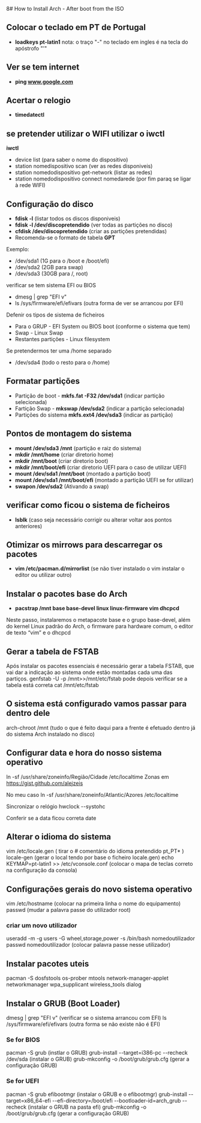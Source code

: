 8# How to Install Arch - After boot from the ISO

## Colocar o teclado em PT de Portugal

* **loadkeys pt-latin1** 
nota: o traço "-" no teclado em ingles é na tecla do apóstrofo "'"

## Ver se tem internet

* **ping www.google.com**

## Acertar o relogio

* **timedatectl**

## se pretender utilizar o WIFI utilizar o iwctl
**iwctl**
* device list (para saber o nome do dispositivo)
* station nomedispositivo scan (ver as redes disponiveis)
* station nomedodispositivo get-network (listar as redes)
* station nomedodispositivo connect nomedarede (por fim paraq se ligar à rede WIFI)

## Configuração do disco
* **fdisk -l** (listar todos os discos disponiveis)
* **fdisk -l /dev/discopretendido** (ver todas as partições no disco)
* **cfdisk /dev/discopretendido** (criar as partições pretendidas)
*  Recomenda-se o formato de tabela **GPT**

Exemplo:
* /dev/sda1 (1G para o /boot e /boot/efi)
* /dev/sda2 (2GB para swap)
* /dev/sda3 (30GB para /, root)

verificar se tem sistema EFI ou BIOS
* dmesg | grep "EFI v"
* ls /sys/firmware/efi/efivars (outra forma de ver se arrancou por EFI)

Defenir os tipos de sistema de ficheiros
* Para o GRUP - EFI System ou BIOS boot (conforme o sistema que tem)
* Swap - Linux Swap
* Restantes partições - Linux filesystem

Se pretendermos ter uma /home separado
* /dev/sda4 (todo o resto para o /home)

## Formatar partições

* Partição de boot - **mkfs.fat -F32 /dev/sda1** (indicar partição selecionada)
* Fartição Swap - **mkswap /dev/sda2** (indicar a partição selecionada)
* Partições do sistema **mkfs.ext4 /dev/sda3** (indicar as partição) 

## Pontos de montagem  do sistema

* **mount /dev/sda3 /mnt** (partição e raiz do sistema)
* **mkdir /mnt/home**  (criar diretorio home)
* **mkdir /mnt/boot** (criar diretorio boot)
* **mkdir /mnt/boot/efi** (criar diretorio UEFI para o caso de utilizar UEFI)
* **mount /dev/sda1 /mnt/boot** (montado a partição boot)
* **mount /dev/sda1 /mnt/boot/efi** (montado a partição UEFI se for utilizar)
* **swapon /dev/sda2** (Ativando a swap)

## verificar como ficou o sistema de ficheiros

* **lsblk** (caso seja necessário corrigir ou alterar voltar aos pontos anteriores)

## Otimizar os mirrows para descarregar os pacotes

* **vim /etc/pacman.d/mirrorlist** (se não tiver instalado o vim instalar o editor ou utilizar outro)

## Instalar o pacotes base do Arch

* **pacstrap /mnt base base-devel linux linux-firmware vim dhcpcd**

Neste passo, instalaremos o metapacote base e o grupo base-devel, além do kernel Linux padrão do Arch, o firmware para hardware comum, o editor de texto “vim” e o dhcpcd

## Gerar a tabela de FSTAB

Após instalar os pacotes essenciais é necessário gerar a tabela FSTAB, que vai dar a indicação ao sistema onde estão montadas cada uma das partiços.
genfstab -U -p /mnt>>/mnt/etc/fstab
pode depois verificar se a tabela está correta
cat /mnt/etc/fstab

## O sistema está configurado vamos passar para dentro dele

arch-chroot /mnt (tudo o que é feito daqui para a frente é efetuado dentro já do sistema Arch instalado no disco)

## Configurar data e hora do nosso sistema operativo

ln -sf /usr/share/zoneinfo/Região/Cidade /etc/localtime
Zonas em https://gist.github.com/alejzeis

No meu caso
ln -sf /usr/share/zoneinfo/Atlantic/Azores /etc/localtime

Sincronizar o relógio
hwclock --systohc

Conferir se a data ficou correta
date

## Alterar o idioma do sistema

vim /etc/locale.gen ( tirar o # comentário do idioma pretendido pt_PT* )
locale-gen (gerar o local tendo por base o ficheiro locale.gen)
echo KEYMAP=pt-latin1 >> /etc/vconsole.conf (colocar o mapa de teclas correto na configuração da consola)

## Configurações gerais do novo sistema operativo

vim /etc/hostname (colocar na primeira linha o nome do equipamento)
passwd (mudar a palavra passe do utilizador root)

### criar um novo utilizador

useradd -m -g users -G wheel,storage,power -s /bin/bash nomedoutilizador
passwd nomedoutilizador (colocar palavra passe nesse utilizador)

## Instalar pacotes uteis

pacman -S dosfstools os-prober mtools network-manager-applet networkmanager wpa_supplicant wireless_tools dialog

## Instalar o GRUB (Boot Loader)

dmesg | grep "EFI v" (verificar se o sistema arrancou com EFI)
ls /sys/firmware/efi/efivars (outra forma se não existe não é EFI)

### Se for BIOS

pacman -S grub (instlar o GRUB)
grub-install --target=i386-pc --recheck /dev/sda (instalar o GRUB)
grub-mkconfig -o /boot/grub/grub.cfg (gerar a configuração GRUB)

### Se for UEFI

pacman -S grub efibootmgr (instalar o GRUB e o efibootmgr)
grub-install --target=x86_64-efi --efi-directory=/boot/efi --bootloader-id=arch_grub --recheck (instalar o GRUB na pasta efi)
grub-mkconfig -o /boot/grub/grub.cfg (gerar a configuração GRUB)



